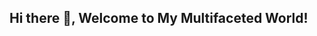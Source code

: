 ## Hi there 👋, Welcome to My Multifaceted World!

<!--
**PrincessUjay/PrincessUjay** is a ✨ _special_ ✨ repository because its `README.md` (this file) appears on your GitHub profile.
**ABOUT ME
Here are some ideas to get you started:

- 🔭 I’m currently working on personal projects
- 🌱 I’m currently mastering various DevOps tools
- 👯 I’m looking to collaborate on ...
- 🤔 I’m looking for help with ...
- 💬 Ask me about ...
- 📫 How to reach me: ...
- 😄 Pronouns: ...
- ⚡ Fun fact: ...
-->
